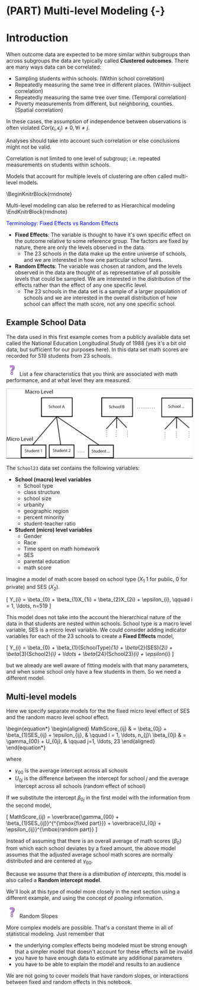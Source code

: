 
# (PART) Multi-level Modeling {-}


# Introduction

When outcome data are expected to be more similar within subgroups than across subgroups the data are typically called **Clustered outcomes**. There are many ways data can be correlated: 

* Sampling students within schools. (Within school correlation)
* Repeatedly measuring the same tree in different places. (Within-subject correlation)
* Repeatedly measuring the same tree over time. (Temporal correlation)
* Poverty measurements from different, but neighboring, counties. (Spatial correlation)

In these cases, the assumption of independence between observations is often violated $Cor(\epsilon_i, \epsilon_j)\neq 0, \forall i\neq j$. 

Analyses should take into account such correlation or else conclusions might not be valid.

Correlation is not limited to one level of subgroup; i.e. repeated measurements on students within schools. 

Models that account for multiple levels of clustering are often called multi-level models. 


\BeginKnitrBlock{rmdnote}<div class="rmdnote">Multi-level modeling can also be referred to as Hierarchical modeling</div>\EndKnitrBlock{rmdnote}

<span style="color:blue">Terminology: Fixed Effects vs Random Effects</span>

* **Fixed Effects**: The variable is thought to have it's own specific effect on the outcome relative to some reference group. The factors are fixed by nature, there are only the levels observed in the data.  
    - The 23 schools in the data make up the entire universe of schools, and we are interested in how one particular school fares. 
* **Random Effects**: The variable was chosen at random, and the levels observed in the data are thought of as representative of all possible levels that could be sampled. We are interested in the distribution of the effects rather than the effect of any one specific level. 
    - The 23 schools in the data set is a sample of a larger population of schools and we are interested in the overall distribution of how school can affect the math score, not any one specific school. 
    
    
    
## Example School Data 

The data used in this first example comes from a publicly available data set called the National Education Longitudinal Study of 1988 (yes it's a bit old data, but sufficient for our purposes here). In this data set math scores are recorded for 519 students from 23 schools. 

![](images/q.png) List a few characteristics that you think are associated with math performance, and at what level they are measured. 


![](images/multilevel.png)


The `School23` data set contains the following variables: 

* **School (macro) level variables**
    - School type
    - class structure
    - school size
    - urbanity
    - geographic region
    - percent minority
    - student-teacher ratio
* **Student (micro) level variables**
    - Gender
    - Race
    - Time spent on math homework
    - SES
    - parental education
    - math score

    
Imagine a model of math score based on school type ($X_{1}$ 1 for public, 0 for private) and SES ($X_{2}$). 

\[
Y_{i} = \beta_{0} + \beta_{1}X_{1i} + \beta_{2}X_{2i} + \epsilon_{i}, \qquad i = 1, \ldots, n=519
\]

This model does not take into the account the hierarchical nature of the data in that students are nested within schools. School type is a macro level variable, SES is a micro level variable. We could consider adding indicator variables for each of the 23 schools to create a **Fixed Effects** model,  

\[
Y_{i} = \beta_{0} + \beta_{1}(SchoolType)_{1i} + \beta_{2}(SES)_{2i} + \beta_{3}(School2)_{i} + \ldots + \beta_{24}(School23)_{i} + \epsilon_{i}
\]

but we already are well aware of fitting models with that many parameters, and when some school only have a few students in them. So we need a different model. 

## Multi-level models

Here we specify separate models for the the fixed micro level effect of SES and the random macro level school effect. 

\begin{equation*}
  \begin{aligned}
  MathScore_{ij} & = \beta_{0j} + \beta_{1}SES_{ij} + \epsilon_{ij}, & \qquad i = 1, \ldots, n_{j}\\
  \beta_{0j} & = \gamma_{00} + U_{0j}, & \qquad j=1, \ldots, 23
  \end{aligned}
\end{equation*}

where 

* $\gamma_{00}$ is the average intercept across all schools
* $U_{0j}$ is the difference between the intercept for school $j$ and the average intercept across all schools (random effect of school)

If we substitute the intercept $\beta_{0j}$ in the first model with the information from the second model, 

\[
  MathScore_{ij} = \overbrace{\gamma_{00} + \beta_{1}SES_{ij}}^{^{\mbox{fixed part}}} + \overbrace{U_{0j} + \epsilon_{ij}}^{\mbox{random part}}
\]


Instead of assuming that there is an overall average of math scores ($\beta_0$) from which each school deviates by a fixed amount, the above model assumes that the adjusted average school math scores are normally distributed and are centered at $\gamma_{00}$. 

Because we assume that there is a _distribution of intercepts_, this model is also called a **Random intercept model**.

We'll look at this type of model more closely in the next section using a different example, and using the concept of _pooling_ information. 


![](images/q.png) Random Slopes

More complex models are possible. That's a constant theme in all of statistical modeling. Just remember that 

* the underlying complex effects being modeled must be strong enough that a simpler model that doesn't account for these effects will be invalid
* you have to have enough data to estimate any additional parameters
* you have to be able to explain the model and results to an audience

We are not going to cover models that have random slopes, or interactions between fixed and random effects in this notebook. 




